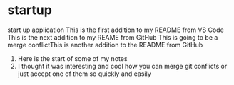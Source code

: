 # startup
start up application
This is the first addition to my README from VS Code
This is the next addition to my REAME from GitHub
This is going to be a merge conflictThis is another addition to the README from GitHub

1. Here is the start of some of my notes 
2. I thought it was interesting and cool how you can merge git conflicts or just accept one of them so quickly and easily